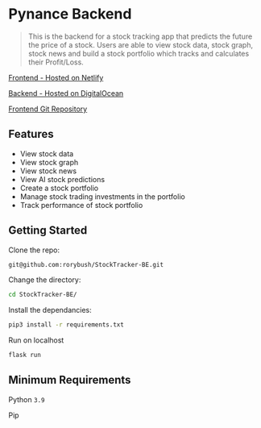 # Pynance Backend

> This is the backend for a stock tracking app that predicts the future the price of a stock. Users are able to view stock data, stock graph, stock news and build a stock portfolio which tracks and calculates their Profit/Loss.

[Frontend - Hosted on Netlify](https://keen-zuccutto-fc3a25.netlify.app/)

[Backend - Hosted on DigitalOcean](https://sea-turtle-app-xc9w8.ondigitalocean.app/)

[Frontend Git Repository](https://github.com/rorybush/StockTracker-FE)

## Features

- View stock data
- View stock graph
- View stock news
- View AI stock predictions
- Create a stock portfolio
- Manage stock trading investments in the portfolio
- Track performance of stock portfolio

## Getting Started

Clone the repo:

```sh
git@github.com:rorybush/StockTracker-BE.git
```

Change the directory:

```sh
cd StockTracker-BE/
```

Install the dependancies:

```sh
pip3 install -r requirements.txt
```

Run on localhost

```sh
flask run
```

## Minimum Requirements

Python `3.9`

Pip
